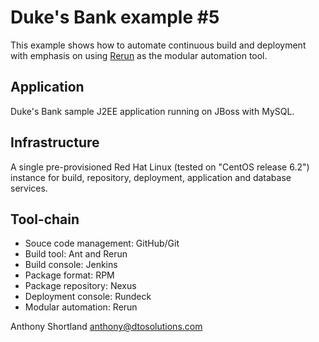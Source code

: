 Duke's Bank example #5
======================

This example shows how to automate continuous build and deployment with emphasis on using [Rerun](http://rerun.github.com/rerun/) as the modular automation tool.

Application
-----------
 
Duke's Bank sample J2EE application running on JBoss with MySQL.

Infrastructure
--------------

A single pre-provisioned Red Hat Linux (tested on "CentOS release 6.2") instance for build, repository, deployment, application and database services.

Tool-chain
----------

* Souce code management: GitHub/Git
* Build tool: Ant and Rerun
* Build console: Jenkins
* Package format: RPM
* Package repository: Nexus
* Deployment console: Rundeck
* Modular automation: Rerun

Anthony Shortland
anthony@dtosolutions.com
